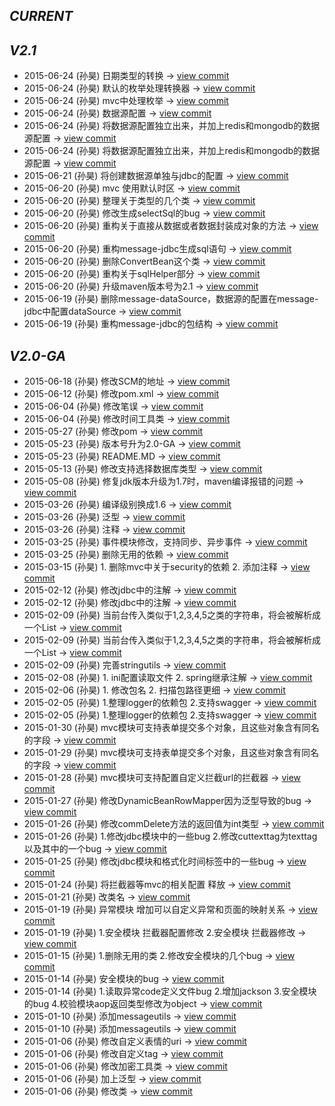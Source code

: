        
*CURRENT*
---
    
    
       
*V2.1*
---
    
- 2015-06-24 (孙昊) 日期类型的转换 -> [view commit](https://github.com/sunhao-java/cosmos-message/commits/1389a6fc754f2d460b8a17526841fb099ab303dc)
- 2015-06-24 (孙昊) 默认的枚举处理转换器 -> [view commit](https://github.com/sunhao-java/cosmos-message/commits/593d8353a5c3cadf26a58f9ca42e0f3befaddb2a)
- 2015-06-24 (孙昊) mvc中处理枚举 -> [view commit](https://github.com/sunhao-java/cosmos-message/commits/ebf61fbed3bc2ddef2cef881fcca502f5a905651)
- 2015-06-24 (孙昊) 数据源配置 -> [view commit](https://github.com/sunhao-java/cosmos-message/commits/32cfed14aafc2b9f26d334dbbbdbe5223be5f2bd)
- 2015-06-24 (孙昊) 将数据源配置独立出来，并加上redis和mongodb的数据源配置 -> [view commit](https://github.com/sunhao-java/cosmos-message/commits/6333962d4bdb47fc0086ee75416645173f2817b5)
- 2015-06-24 (孙昊) 将数据源配置独立出来，并加上redis和mongodb的数据源配置 -> [view commit](https://github.com/sunhao-java/cosmos-message/commits/22815794c98111f2050ee3b37526cee9f7e03f5f)
- 2015-06-21 (孙昊) 将创建数据源单独与jdbc的配置 -> [view commit](https://github.com/sunhao-java/cosmos-message/commits/46aab5163cf01f93cc2c4c9eea10345ac2670403)
- 2015-06-20 (孙昊) mvc 使用默认时区 -> [view commit](https://github.com/sunhao-java/cosmos-message/commits/629719c1580e62dffb37db4dda171ea42d1a312d)
- 2015-06-20 (孙昊) 整理关于类型的几个类 -> [view commit](https://github.com/sunhao-java/cosmos-message/commits/0a154af7139015100d07132bcb4c7da97491c29f)
- 2015-06-20 (孙昊) 修改生成selectSql的bug -> [view commit](https://github.com/sunhao-java/cosmos-message/commits/5b5ffff7a7321e1b9008c02f4ff8e325c65ad7e7)
- 2015-06-20 (孙昊) 重构关于直接从数据或者数据封装成对象的方法 -> [view commit](https://github.com/sunhao-java/cosmos-message/commits/9a4aa6b0bf2daf8d283fab88d1a1648910221302)
- 2015-06-20 (孙昊) 重构message-jdbc生成sql语句 -> [view commit](https://github.com/sunhao-java/cosmos-message/commits/549d5f62b883108bb174cfb58e581c99d3207e5c)
- 2015-06-20 (孙昊) 删除ConvertBean这个类 -> [view commit](https://github.com/sunhao-java/cosmos-message/commits/c149ecafeffb5a5b246e6c077473e5c071070632)
- 2015-06-20 (孙昊) 重构关于sqlHelper部分 -> [view commit](https://github.com/sunhao-java/cosmos-message/commits/1c9b52d05abcf5dfe67e218f00f2ce6015d0c135)
- 2015-06-20 (孙昊) 升级maven版本号为2.1 -> [view commit](https://github.com/sunhao-java/cosmos-message/commits/76c24c41e52d8a9ec2e5dd10a2b17a264c4592db)
- 2015-06-19 (孙昊) 删除message-dataSource，数据源的配置在message-jdbc中配置dataSource -> [view commit](https://github.com/sunhao-java/cosmos-message/commits/94254e3d4643c2a3e0f48c980d6c439b9366aa54)
- 2015-06-19 (孙昊) 重构message-jdbc的包结构 -> [view commit](https://github.com/sunhao-java/cosmos-message/commits/de16c8d9ac98cc6b2478adde8d09a12f6d21de0d)    
       
*V2.0-GA*
---
    
- 2015-06-18 (孙昊) 修改SCM的地址 -> [view commit](https://github.com/sunhao-java/cosmos-message/commits/6a7bd13f1be9921492ae0932c8ac31e0ee7a1510)
- 2015-06-12 (孙昊) 修改pom.xml -> [view commit](https://github.com/sunhao-java/cosmos-message/commits/71dcad7f1554978867101e1b87271e56e0b14448)
- 2015-06-04 (孙昊) 修改笔误 -> [view commit](https://github.com/sunhao-java/cosmos-message/commits/a0c8c52380ee7f98c724d3f63f80b4f30b6a7f2f)
- 2015-06-04 (孙昊) 修改时间工具类 -> [view commit](https://github.com/sunhao-java/cosmos-message/commits/a9065236f40ac5a86f605513c8fb83aef12536d1)
- 2015-05-27 (孙昊) 修改pom -> [view commit](https://github.com/sunhao-java/cosmos-message/commits/e8d1750950f45783e6d50757cf1d9f453b4e38b8)
- 2015-05-23 (孙昊) 版本号升为2.0-GA -> [view commit](https://github.com/sunhao-java/cosmos-message/commits/a3081e2dac77238687055fb3827a540cd69321c7)
- 2015-05-23 (孙昊) README.MD -> [view commit](https://github.com/sunhao-java/cosmos-message/commits/de760b12e68b43a1c59fb75106eefe9a0d5813b1)
- 2015-05-13 (孙昊) 修改支持选择数据库类型 -> [view commit](https://github.com/sunhao-java/cosmos-message/commits/f19a67301e4ce9af065524b37348778e8848a63e)
- 2015-05-08 (孙昊) 修复jdk版本升级为1.7时，maven编译报错的问题 -> [view commit](https://github.com/sunhao-java/cosmos-message/commits/68cc97e8833ab77e25af5fa19847ac4f5f9e6d89)
- 2015-03-26 (孙昊) 编译级别换成1.6 -> [view commit](https://github.com/sunhao-java/cosmos-message/commits/9d6be29d32ae6b9082ea89ec1eeefc6af7e5a4f5)
- 2015-03-26 (孙昊) 泛型 -> [view commit](https://github.com/sunhao-java/cosmos-message/commits/e48f12043e372d680b425eff19a3e686450f0cfd)
- 2015-03-26 (孙昊) 注释 -> [view commit](https://github.com/sunhao-java/cosmos-message/commits/f1ab9f7767bfda579ada036b943aaca80fec89f7)
- 2015-03-25 (孙昊) 事件模块修改，支持同步、异步事件 -> [view commit](https://github.com/sunhao-java/cosmos-message/commits/8a1dbef50d4da77620409bcb1ea1c432b06d2d9a)
- 2015-03-25 (孙昊) 删除无用的依赖 -> [view commit](https://github.com/sunhao-java/cosmos-message/commits/cb1e502a5f353d8f66403c532fa7e3a5034aeffa)
- 2015-03-15 (孙昊) 1. 删除mvc中关于security的依赖 2. 添加注释 -> [view commit](https://github.com/sunhao-java/cosmos-message/commits/c3f8a79e687aef76e8555ddf2c1bc1fdd0720a88)
- 2015-02-12 (孙昊) 修改jdbc中的注解 -> [view commit](https://github.com/sunhao-java/cosmos-message/commits/56430f33f2338e4176dc914b424885d510c43199)
- 2015-02-12 (孙昊) 修改jdbc中的注解 -> [view commit](https://github.com/sunhao-java/cosmos-message/commits/0d217a7937ec63fd4fc7291fc0ba298b46a82c9d)
- 2015-02-09 (孙昊) 当前台传入类似于1,2,3,4,5之类的字符串，将会被解析成一个List -> [view commit](https://github.com/sunhao-java/cosmos-message/commits/0cde549f96910c8a33825e5d008d2f7a985c0ff2)
- 2015-02-09 (孙昊) 当前台传入类似于1,2,3,4,5之类的字符串，将会被解析成一个List -> [view commit](https://github.com/sunhao-java/cosmos-message/commits/b3743659b8c7c14505bf9ea5e7ada5eea5e200c1)
- 2015-02-09 (孙昊) 完善stringutils -> [view commit](https://github.com/sunhao-java/cosmos-message/commits/2810f6e1ba7c053a168f6a4770be9d4a408c0c34)
- 2015-02-08 (孙昊) 1. ini配置读取文件 2. spring继承注解 -> [view commit](https://github.com/sunhao-java/cosmos-message/commits/8181d0e687740929285a5a1ef11d08dd5c4518cc)
- 2015-02-06 (孙昊) 1. 修改包名 2. 扫描包路径更细 -> [view commit](https://github.com/sunhao-java/cosmos-message/commits/7784956fe16641a81ee6f397b26dd9e0f3f2048e)
- 2015-02-05 (孙昊) 1.整理logger的依赖包 2.支持swagger -> [view commit](https://github.com/sunhao-java/cosmos-message/commits/a92afea8b9bb0f85e340a27fe32fe8b04df8e685)
- 2015-02-05 (孙昊) 1.整理logger的依赖包 2.支持swagger -> [view commit](https://github.com/sunhao-java/cosmos-message/commits/3f57b147042ef6935427d6425257f4ff5f7b54f2)
- 2015-01-30 (孙昊) mvc模块可支持表单提交多个对象，且这些对象含有同名的字段 -> [view commit](https://github.com/sunhao-java/cosmos-message/commits/3bccaace73114c6d5bbc39b8fc0a0db23cb3fdb0)
- 2015-01-29 (孙昊) mvc模块可支持表单提交多个对象，且这些对象含有同名的字段 -> [view commit](https://github.com/sunhao-java/cosmos-message/commits/92850b37de44b7ecfcf941829e2d11e48b25a862)
- 2015-01-28 (孙昊) mvc模块可支持配置自定义拦截url的拦截器 -> [view commit](https://github.com/sunhao-java/cosmos-message/commits/9ed894b3849c8fb5cca324e88fe44db43c764aa3)
- 2015-01-27 (孙昊) 修改DynamicBeanRowMapper因为泛型导致的bug -> [view commit](https://github.com/sunhao-java/cosmos-message/commits/ca02110cb95996bcfc975f12cf2cb08cceea5ba3)
- 2015-01-26 (孙昊) 修改commDelete方法的返回值为int类型 -> [view commit](https://github.com/sunhao-java/cosmos-message/commits/78649c89dc0facd34cbbb1796eed38bfe7e604ae)
- 2015-01-26 (孙昊) 1.修改jdbc模块中的一些bug 2.修改cuttexttag为texttag以及其中的一个bug -> [view commit](https://github.com/sunhao-java/cosmos-message/commits/5781baee5c58c4ce9544a0d714f30dc461fe8f0e)
- 2015-01-25 (孙昊) 修改jdbc模块和格式化时间标签中的一些bug -> [view commit](https://github.com/sunhao-java/cosmos-message/commits/1ef09ad49b4a37326997719076f0dfc61e69ee2f)
- 2015-01-24 (孙昊) 将拦截器等mvc的相关配置 释放 -> [view commit](https://github.com/sunhao-java/cosmos-message/commits/e985f9737e640d2d8bd27ff97d16f274fefda28c)
- 2015-01-21 (孙昊) 改类名 -> [view commit](https://github.com/sunhao-java/cosmos-message/commits/38cb4ea5bc3f164b6d3fbbaf07399a4b6e7ef137)
- 2015-01-19 (孙昊) 异常模块 增加可以自定义异常和页面的映射关系 -> [view commit](https://github.com/sunhao-java/cosmos-message/commits/dd3f8d3154905235fd9105a6eccb1c59643a7d7d)
- 2015-01-19 (孙昊) 1.安全模块 拦截器配置修改 2.安全模块 拦截器修改 -> [view commit](https://github.com/sunhao-java/cosmos-message/commits/2f1fd780dc345f96e34dfd56e10a369b3ac06c3f)
- 2015-01-15 (孙昊) 1.删除无用的类 2.修改安全模块的几个bug -> [view commit](https://github.com/sunhao-java/cosmos-message/commits/87a8dfd550a1d938b7c80c792e36952440b8c464)
- 2015-01-14 (孙昊) 安全模块的bug -> [view commit](https://github.com/sunhao-java/cosmos-message/commits/be99a746fa453a758bc244ee4770fd609b846665)
- 2015-01-14 (孙昊) 1.读取异常code定义文件bug 2.增加jackson 3.安全模块的bug 4.校验模块aop返回类型修改为object -> [view commit](https://github.com/sunhao-java/cosmos-message/commits/a323fe5e988d52dd1125753fadf7c42fb5a6b6b4)
- 2015-01-10 (孙昊) 添加messageutils -> [view commit](https://github.com/sunhao-java/cosmos-message/commits/ce2f460afc82c61302496fe4e530989fddf34741)
- 2015-01-10 (孙昊) 添加messageutils -> [view commit](https://github.com/sunhao-java/cosmos-message/commits/27874ec78f01e006729d1379e273e5705fdcd655)
- 2015-01-06 (孙昊) 修改自定义表情的uri -> [view commit](https://github.com/sunhao-java/cosmos-message/commits/89ed7a6cc42697354edaa00bd04d626c474199ed)
- 2015-01-06 (孙昊) 修改自定义tag -> [view commit](https://github.com/sunhao-java/cosmos-message/commits/b93fa564a53d8102ffaa7f38c0cac59f2da8f69a)
- 2015-01-06 (孙昊) 修改加密工具类 -> [view commit](https://github.com/sunhao-java/cosmos-message/commits/a3e5f47e4c87d8ec24eb9f9ed95ae86c241a91f4)
- 2015-01-06 (孙昊) 加上泛型 -> [view commit](https://github.com/sunhao-java/cosmos-message/commits/4f9e75bac50b0e9c861ac43eb70822edaa5b6d46)
- 2015-01-06 (孙昊) 修改类 -> [view commit](https://github.com/sunhao-java/cosmos-message/commits/3812cf8d15644a28f9925a44b33cd2633483c37e)    
